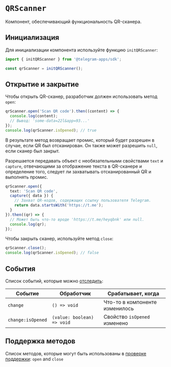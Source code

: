# `QRScanner`

Компонент, обеспечивающий функциональность QR-сканера.

## Инициализация

Для инициализации компонента используйте функцию `initQRScanner`:

```typescript
import { initQRScanner } from '@telegram-apps/sdk';

const qrScanner = initQRScanner();  
```

## Открытие и закрытие

Чтобы открыть QR-сканер, разработчик должен использовать метод `open`:

```typescript
qrScanner.open('Scan QR code').then((content) => {
  console.log(content);
  // Вывод: 'some-data=22l&app=93...'
});
console.log(qrScanner.isOpened); // true
```

В результате метод возвращает промис, который будет разрешен в случае, если QR был отсканирован. Он также может разрешить `null`, если сканер был закрыт.

Разрешается передавать объект с необязательными свойствами `text` и `capture`, отвечающими за отображение текста в QR-сканере и определение того, следует ли захватывать отсканированный QR и выполнять промис.

```ts
qrScanner.open({ 
  text: 'Scan QR code',
  capture({ data }) {
    // Захват QR-кодов, содержащих ссылку пользователя Telegram.
    return data.startsWith('https://t.me');
  }
}).then((qr) => {
  // Может быть что-то вроде 'https://t.me/heyqbnk' или null.
  console.log(qr);
});
```

Чтобы закрыть сканер, используйте метод `close`:

```typescript
qrScanner.close();
console.log(qrScanner.isOpened); // false
```

## События

Список событий, которые можно [отследить](#events):

| Событие           | Обработчик                 | Срабатывает, когда             |
| ----------------- | -------------------------- | ------------------------------ |
| `change`          | `() => void`               | Что-то в компоненте изменилось |
| `change:isOpened` | `(value: boolean) => void` | Свойство `isOpened` изменено   |

## Поддержка методов

Список методов, которые могут быть использованы в [проверке поддержки](#methods-support): `open` and `close`
